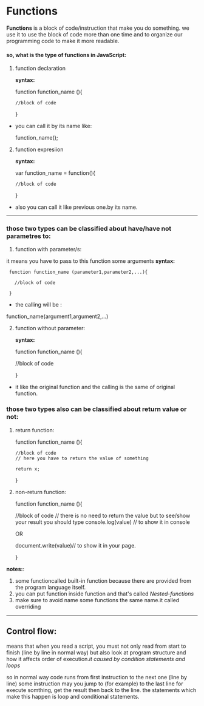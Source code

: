 # Functions

**Functions** is a block of code/instruction that make you do something. we use it to use the block of code more than one time and to organize our programming code to make it more readable.

#### so, what is the type of functions in JavaScript:
1. function declaration

    **syntax:**


     function function_name (){

       //block of code
       
     }
- you can call it by its name like: 

     function_name();



2. function expresiion

    **syntax:**


     var function_name = function(){

       //block of code
       
     }


 - also you can call it like previous one.by its name.

 ------------------------------------------------
 
 
 ### those two types can be classified about have/have not parametres to:
 1. function with parameter/s:

 it means you have to pass to this function some arguments
     **syntax:**


     function function_name (parameter1,parameter2,...){

       //block of code
      
     }

  - the calling will be :

  function_name(argument1,argument2,...)

 2. function without parameter:

    **syntax:**


     function function_name (){

       //block of code
       
     }
  - it like the original function and the calling is the same of original function.

### those two types also can be classified about return value or not:

1. return function:


    function function_name (){

       //block of code
       // here you have to return the value of something 

       return x;

     }

 2. non-return function:


     function function_name (){

       //block of code
       // there is no need to return the value but to see/show your result you should type 
       console.log(value)  // to show it in console

       OR 

       document.write(value)// to show it in your page.

     }


**notes:**:

  1. some functioncalled built-in function because there are provided from the program language itself.
  2.  you can put function inside function and that's called *Nested-functions* 
 3. make sure to avoid name some functions the same name.it called overriding 
       
--------------------------------------------
## Control flow:

means that when you read a script, you must not only read from start to finish (line by line in normal way) but also look at program structure and how it affects order of execution.*it caused by condition statements and loops*

so in normal way code runs from first instruction to the next one (line by line) some instruction may you jump to (for example) to the last line for execute somthing, get the result then back to the line. the statements which make this happen is loop and conditional statements. 
     
 



